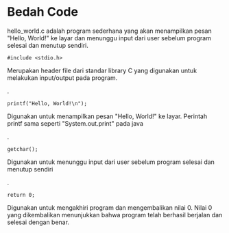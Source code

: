 
# Bedah Code

hello_world.c adalah program sederhana yang akan menampilkan pesan "Hello, World!" ke layar dan menunggu input dari user sebelum program selesai dan menutup sendiri.


```
#include <stdio.h>
```
Merupakan header file dari standar library C yang digunakan untuk melakukan input/output pada program.

.

```
printf("Hello, World!\n");
```
Digunakan untuk menampilkan pesan "Hello, World!" ke layar. Perintah printf sama seperti "System.out.print" pada java

.

```
getchar();
```
Digunakan untuk menunggu input dari user sebelum program selesai dan menutup sendiri

.

```
return 0;
```
Digunakan untuk mengakhiri program dan mengembalikan nilai 0. Nilai 0 yang dikembalikan menunjukkan bahwa program telah berhasil berjalan dan selesai dengan benar.
